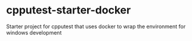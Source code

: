 # cpputest-starter-docker
Starter project for cpputest that uses docker to wrap the environment for windows development

